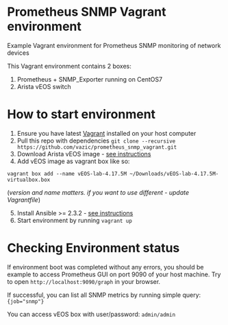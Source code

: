 # Prometheus SNMP Vagrant environment
Example Vagrant environment for Prometheus SNMP monitoring of network devices

This Vagrant environment contains 2 boxes:

1. Prometheus + SNMP_Exporter running on CentOS7
2. Arista vEOS switch


# How to start environment
1. Ensure you have latest [Vagrant](https://www.vagrantup.com/) installed on your host computer
2. Pull this repo with dependencies `git clone --recursive https://github.com/vazic/prometheus_snmp_vagrant.git`
3. Download Arista vEOS image - [see instructions](https://eos.arista.com/veos-running-eos-in-a-vm/#Download_vEOS)
4. Add vEOS image as vagrant box like so:

`vagrant box add --name vEOS-lab-4.17.5M ~/Downloads/vEOS-lab-4.17.5M-virtualbox.box`

(_version and name matters. if you want to use different - update Vagrantfile_)

5. Install Ansible >= 2.3.2 - [see instructions](http://docs.ansible.com/ansible/latest/intro_installation.html)
6. Start environment by running `vagrant up`

# Checking Environment status

If environment boot was completed without any errors, you should be example to access Prometheus GUI on port 9090 of your host machine. Try to open `http://localhost:9090/graph` in your browser.

If successful, you can list all SNMP metrics by running simple query: `{job="snmp"}`

You can access vEOS box with user/password: `admin/admin`

